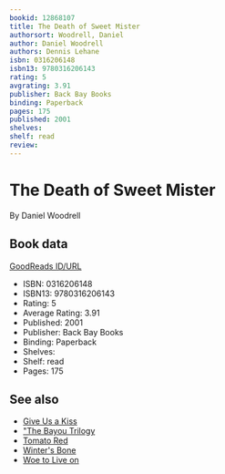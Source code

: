 ```yaml
---
bookid: 12868107
title: The Death of Sweet Mister
authorsort: Woodrell, Daniel
author: Daniel Woodrell
authors: Dennis Lehane
isbn: 0316206148
isbn13: 9780316206143
rating: 5
avgrating: 3.91
publisher: Back Bay Books
binding: Paperback
pages: 175
published: 2001
shelves: 
shelf: read
review: 
---
```


# The Death of Sweet Mister

By Daniel Woodrell

## Book data

[GoodReads ID/URL](https://www.goodreads.com/book/show/12868107)

- ISBN: 0316206148
- ISBN13: 9780316206143
- Rating: 5
- Average Rating: 3.91
- Published: 2001
- Publisher: Back Bay Books
- Binding: Paperback
- Shelves: 
- Shelf: read
- Pages: 175


## See also

- [Give Us a Kiss](Give_Us_a_Kiss.md)
- ["The Bayou Trilogy](The_Bayou_Trilogy-_Under_the_Bright_Lights__Muscle_for_the_Wing__and_The_Ones_You_Do.md)
- [Tomato Red](Tomato_Red.md)
- [Winter's Bone](Winters_Bone.md)
- [Woe to Live on](Woe_to_Live_on.md)
